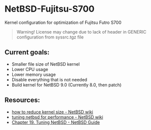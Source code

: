 # NetBSD-Fujitsu-S700
Kernel configuration for optimization of Fujitsu Futro S700

> Warning! License may change due to lack of header in GENERIC configuration from syssrc.tgz file

## Current goals:
 - Smaller file size of NetBSD kernel
 - Lower CPU usage
 - Lower memory usage
 - Disable everything that is not needed
 - Build kernel for NetBSD 9.0 (Currently 8.0, then patch)
 
## Resources:
 - [how to reduce kernel size - NetBSD wiki](https://wiki.netbsd.org/tutorials/how_to_reduce_kernel_size/)
 - [tuning netbsd for performance - NetBSD wiki](https://wiki.netbsd.org/tutorials/tuning_netbsd_for_performance/)
 - [Chapter 19. Tuning NetBSD - NetBSD Guide](https://www.netbsd.org/docs/guide/en/chap-tuning.html)
 
